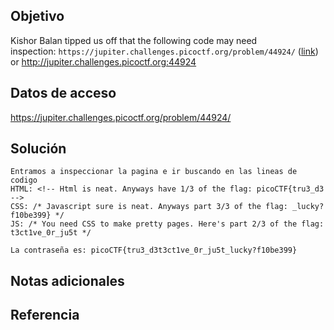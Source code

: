 ## Objetivo
Kishor Balan tipped us off that the following code may need inspection: `https://jupiter.challenges.picoctf.org/problem/44924/` ([link](https://jupiter.challenges.picoctf.org/problem/44924/)) or http://jupiter.challenges.picoctf.org:44924

## Datos de acceso
https://jupiter.challenges.picoctf.org/problem/44924/

## Solución 
```
Entramos a inspeccionar la pagina e ir buscando en las lineas de codigo
HTML: <!-- Html is neat. Anyways have 1/3 of the flag: picoCTF{tru3_d3 -->
CSS: /* Javascript sure is neat. Anyways part 3/3 of the flag: _lucky?f10be399} */
JS: /* You need CSS to make pretty pages. Here's part 2/3 of the flag: t3ct1ve_0r_ju5t */

La contraseña es: picoCTF{tru3_d3t3ct1ve_0r_ju5t_lucky?f10be399}
```

## Notas adicionales 


## Referencia 
```

```
